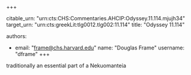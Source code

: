 +++


citable_urn: "urn:cts:CHS:Commentaries.AHCIP:Odyssey.11.114.mjujh34"
target_urn: "urn:cts:greekLit:tlg0012.tlg002:11.114"
title: "Odyssey 11.114"

authors:
- email: "frame@chs.harvard.edu"
  name: "Douglas Frame"
  username: "dframe"
+++

<p>traditionally an essential part of a Nekuomanteίa</p>